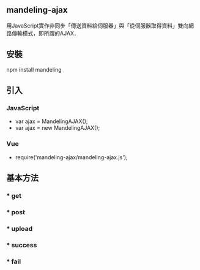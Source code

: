## mandeling-ajax
用JavaScript實作非同步「傳送資料給伺服器」與「從伺服器取得資料」雙向網路傳輸模式，即所謂的AJAX．

## 安裝
npm install mandeling

## 引入
### JavaScript
* var ajax = MandelingAJAX();
* var ajax = new MandelingAJAX();
### Vue
* require('mandeling-ajax/mandeling-ajax.js');


## 基本方法
### * get
### * post
### * upload
### * success
### * fail
